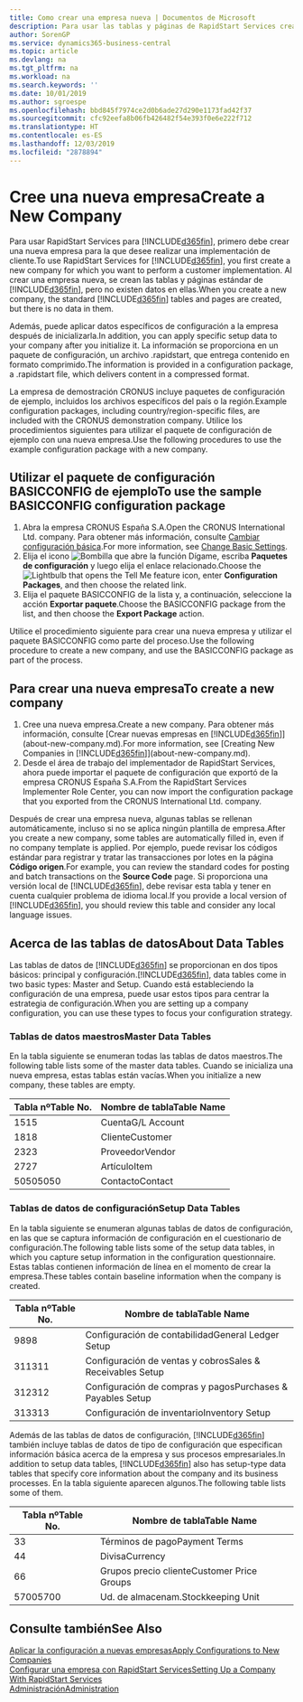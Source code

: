 ```yaml
---
title: Como crear una empresa nueva | Documentos de Microsoft
description: Para usar las tablas y páginas de RapidStart Services creadas que no tienen datos.
author: SorenGP
ms.service: dynamics365-business-central
ms.topic: article
ms.devlang: na
ms.tgt_pltfrm: na
ms.workload: na
ms.search.keywords: ''
ms.date: 10/01/2019
ms.author: sgroespe
ms.openlocfilehash: bbd845f7974ce2d0b6ade27d290e1173fad42f37
ms.sourcegitcommit: cfc92eefa8b06fb426482f54e393f0e6e222f712
ms.translationtype: HT
ms.contentlocale: es-ES
ms.lasthandoff: 12/03/2019
ms.locfileid: "2878894"
---
```

# <a name="create-a-new-company"></a><span data-ttu-id="42d33-103">Cree una nueva empresa</span><span class="sxs-lookup"><span data-stu-id="42d33-103">Create a New Company</span></span>
<span data-ttu-id="42d33-104">Para usar RapidStart Services para [!INCLUDE[d365fin](includes/d365fin_md.md)], primero debe crear una nueva empresa para la que desee realizar una implementación de cliente.</span><span class="sxs-lookup"><span data-stu-id="42d33-104">To use RapidStart Services for [!INCLUDE[d365fin](includes/d365fin_md.md)], you first create a new company for which you want to perform a customer implementation.</span></span> <span data-ttu-id="42d33-105">Al crear una empresa nueva, se crean las tablas y páginas estándar de [!INCLUDE[d365fin](includes/d365fin_md.md)], pero no existen datos en ellas.</span><span class="sxs-lookup"><span data-stu-id="42d33-105">When you create a new company, the standard [!INCLUDE[d365fin](includes/d365fin_md.md)] tables and pages are created, but there is no data in them.</span></span>

<span data-ttu-id="42d33-106">Además, puede aplicar datos específicos de configuración a la empresa después de inicializarla.</span><span class="sxs-lookup"><span data-stu-id="42d33-106">In addition, you can apply specific setup data to your company after you initialize it.</span></span> <span data-ttu-id="42d33-107">La información se proporciona en un paquete de configuración, un archivo .rapidstart, que entrega contenido en formato comprimido.</span><span class="sxs-lookup"><span data-stu-id="42d33-107">The information is provided in a configuration package, a .rapidstart file, which delivers content in a compressed format.</span></span>  

<span data-ttu-id="42d33-108">La empresa de demostración CRONUS incluye paquetes de configuración de ejemplo, incluidos los archivos específicos del país o la región.</span><span class="sxs-lookup"><span data-stu-id="42d33-108">Example configuration packages, including country/region-specific files, are included with the CRONUS demonstration company.</span></span> <span data-ttu-id="42d33-109">Utilice los procedimientos siguientes para utilizar el paquete de configuración de ejemplo con una nueva empresa.</span><span class="sxs-lookup"><span data-stu-id="42d33-109">Use the following procedures to use the example configuration package with a new company.</span></span>  

## <a name="to-use-the-sample-basicconfig-configuration-package"></a><span data-ttu-id="42d33-110">Utilizar el paquete de configuración BASICCONFIG de ejemplo</span><span class="sxs-lookup"><span data-stu-id="42d33-110">To use the sample BASICCONFIG configuration package</span></span>  
1. <span data-ttu-id="42d33-111">Abra la empresa CRONUS España S.A.</span><span class="sxs-lookup"><span data-stu-id="42d33-111">Open the CRONUS International Ltd. company.</span></span> <span data-ttu-id="42d33-112">Para obtener más información, consulte [Cambiar configuración básica](ui-change-basic-settings.md).</span><span class="sxs-lookup"><span data-stu-id="42d33-112">For more information, see [Change Basic Settings](ui-change-basic-settings.md).</span></span>
2. <span data-ttu-id="42d33-113">Elija el icono ![Bombilla que abre la función Dígame](media/ui-search/search_small.png "Dígame qué desea hacer"), escriba **Paquetes de configuración** y luego elija el enlace relacionado.</span><span class="sxs-lookup"><span data-stu-id="42d33-113">Choose the ![Lightbulb that opens the Tell Me feature](media/ui-search/search_small.png "Tell me what you want to do") icon, enter **Configuration Packages**, and then choose the related link.</span></span>  
3. <span data-ttu-id="42d33-114">Elija el paquete BASICCONFIG de la lista y, a continuación, seleccione la acción **Exportar paquete**.</span><span class="sxs-lookup"><span data-stu-id="42d33-114">Choose the BASICCONFIG package from the list, and then choose the **Export Package** action.</span></span>  

<span data-ttu-id="42d33-115">Utilice el procedimiento siguiente para crear una nueva empresa y utilizar el paquete BASICCONFIG como parte del proceso.</span><span class="sxs-lookup"><span data-stu-id="42d33-115">Use the following procedure to create a new company, and use the BASICCONFIG package as part of the process.</span></span>  

## <a name="to-create-a-new-company"></a><span data-ttu-id="42d33-116">Para crear una nueva empresa</span><span class="sxs-lookup"><span data-stu-id="42d33-116">To create a new company</span></span>  
1. <span data-ttu-id="42d33-117">Cree una nueva empresa.</span><span class="sxs-lookup"><span data-stu-id="42d33-117">Create a new company.</span></span> <span data-ttu-id="42d33-118">Para obtener más información, consulte [Crear nuevas empresas en [!INCLUDE[d365fin](includes/d365fin_md.md)]](about-new-company.md).</span><span class="sxs-lookup"><span data-stu-id="42d33-118">For more information, see [Creating New Companies in [!INCLUDE[d365fin](includes/d365fin_md.md)]](about-new-company.md).</span></span>
2. <span data-ttu-id="42d33-119">Desde el área de trabajo del implementador de RapidStart Services, ahora puede importar el paquete de configuración que exportó de la empresa CRONUS España S.A.</span><span class="sxs-lookup"><span data-stu-id="42d33-119">From the RapidStart Services Implementer Role Center, you can now import the configuration package that you exported from the CRONUS International Ltd. company.</span></span>

<span data-ttu-id="42d33-120">Después de crear una empresa nueva, algunas tablas se rellenan automáticamente, incluso si no se aplica ningún plantilla de empresa.</span><span class="sxs-lookup"><span data-stu-id="42d33-120">After you create a new company, some tables are automatically filled in, even if no company template is applied.</span></span> <span data-ttu-id="42d33-121">Por ejemplo, puede revisar los códigos estándar para registrar y tratar las transacciones por lotes en la página **Código origen**.</span><span class="sxs-lookup"><span data-stu-id="42d33-121">For example, you can review the standard codes for posting and batch transactions on the **Source Code** page.</span></span> <span data-ttu-id="42d33-122">Si proporciona una versión local de [!INCLUDE[d365fin](includes/d365fin_md.md)], debe revisar esta tabla y tener en cuenta cualquier problema de idioma local.</span><span class="sxs-lookup"><span data-stu-id="42d33-122">If you provide a local version of [!INCLUDE[d365fin](includes/d365fin_md.md)], you should review this table and consider any local language issues.</span></span>

## <a name="about-data-tables"></a><span data-ttu-id="42d33-123">Acerca de las tablas de datos</span><span class="sxs-lookup"><span data-stu-id="42d33-123">About Data Tables</span></span>
<span data-ttu-id="42d33-124">Las tablas de datos de [!INCLUDE[d365fin](includes/d365fin_md.md)] se proporcionan en dos tipos básicos: principal y configuración.</span><span class="sxs-lookup"><span data-stu-id="42d33-124">[!INCLUDE[d365fin](includes/d365fin_md.md)], data tables come in two basic types: Master and Setup.</span></span> <span data-ttu-id="42d33-125">Cuando está estableciendo la configuración de una empresa, puede usar estos tipos para centrar la estrategia de configuración.</span><span class="sxs-lookup"><span data-stu-id="42d33-125">When you are setting up a company configuration, you can use these types to focus your configuration strategy.</span></span>  

### <a name="master-data-tables"></a><span data-ttu-id="42d33-126">Tablas de datos maestros</span><span class="sxs-lookup"><span data-stu-id="42d33-126">Master Data Tables</span></span>  
<span data-ttu-id="42d33-127">En la tabla siguiente se enumeran todas las tablas de datos maestros.</span><span class="sxs-lookup"><span data-stu-id="42d33-127">The following table lists some of the master data tables.</span></span> <span data-ttu-id="42d33-128">Cuando se inicializa una nueva empresa, estas tablas están vacías.</span><span class="sxs-lookup"><span data-stu-id="42d33-128">When you initialize a new company, these tables are empty.</span></span>  

|<span data-ttu-id="42d33-129">Tabla nº</span><span class="sxs-lookup"><span data-stu-id="42d33-129">Table No.</span></span>|<span data-ttu-id="42d33-130">Nombre de tabla</span><span class="sxs-lookup"><span data-stu-id="42d33-130">Table Name</span></span>|  
|-------------------|--------------------|  
|<span data-ttu-id="42d33-131">15</span><span class="sxs-lookup"><span data-stu-id="42d33-131">15</span></span>|<span data-ttu-id="42d33-132">Cuenta</span><span class="sxs-lookup"><span data-stu-id="42d33-132">G/L Account</span></span>|  
|<span data-ttu-id="42d33-133">18</span><span class="sxs-lookup"><span data-stu-id="42d33-133">18</span></span>|<span data-ttu-id="42d33-134">Cliente</span><span class="sxs-lookup"><span data-stu-id="42d33-134">Customer</span></span>|  
|<span data-ttu-id="42d33-135">23</span><span class="sxs-lookup"><span data-stu-id="42d33-135">23</span></span>|<span data-ttu-id="42d33-136">Proveedor</span><span class="sxs-lookup"><span data-stu-id="42d33-136">Vendor</span></span>|  
|<span data-ttu-id="42d33-137">27</span><span class="sxs-lookup"><span data-stu-id="42d33-137">27</span></span>|<span data-ttu-id="42d33-138">Artículo</span><span class="sxs-lookup"><span data-stu-id="42d33-138">Item</span></span>|  
|<span data-ttu-id="42d33-139">5050</span><span class="sxs-lookup"><span data-stu-id="42d33-139">5050</span></span>|<span data-ttu-id="42d33-140">Contacto</span><span class="sxs-lookup"><span data-stu-id="42d33-140">Contact</span></span>|  

### <a name="setup-data-tables"></a><span data-ttu-id="42d33-141">Tablas de datos de configuración</span><span class="sxs-lookup"><span data-stu-id="42d33-141">Setup Data Tables</span></span>  
<span data-ttu-id="42d33-142">En la tabla siguiente se enumeran algunas tablas de datos de configuración, en las que se captura información de configuración en el cuestionario de configuración.</span><span class="sxs-lookup"><span data-stu-id="42d33-142">The following table lists some of the setup data tables, in which you capture setup information in the configuration questionnaire.</span></span> <span data-ttu-id="42d33-143">Estas tablas contienen información de línea en el momento de crear la empresa.</span><span class="sxs-lookup"><span data-stu-id="42d33-143">These tables contain baseline information when the company is created.</span></span>  

|<span data-ttu-id="42d33-144">Tabla nº</span><span class="sxs-lookup"><span data-stu-id="42d33-144">Table No.</span></span>|<span data-ttu-id="42d33-145">Nombre de tabla</span><span class="sxs-lookup"><span data-stu-id="42d33-145">Table Name</span></span>|  
|-------------------|--------------------|  
|<span data-ttu-id="42d33-146">98</span><span class="sxs-lookup"><span data-stu-id="42d33-146">98</span></span>|<span data-ttu-id="42d33-147">Configuración de contabilidad</span><span class="sxs-lookup"><span data-stu-id="42d33-147">General Ledger Setup</span></span>|  
|<span data-ttu-id="42d33-148">311</span><span class="sxs-lookup"><span data-stu-id="42d33-148">311</span></span>|<span data-ttu-id="42d33-149">Configuración de ventas y cobros</span><span class="sxs-lookup"><span data-stu-id="42d33-149">Sales & Receivables Setup</span></span>|  
|<span data-ttu-id="42d33-150">312</span><span class="sxs-lookup"><span data-stu-id="42d33-150">312</span></span>|<span data-ttu-id="42d33-151">Configuración de compras y pagos</span><span class="sxs-lookup"><span data-stu-id="42d33-151">Purchases & Payables Setup</span></span>|  
|<span data-ttu-id="42d33-152">313</span><span class="sxs-lookup"><span data-stu-id="42d33-152">313</span></span>|<span data-ttu-id="42d33-153">Configuración de inventario</span><span class="sxs-lookup"><span data-stu-id="42d33-153">Inventory Setup</span></span>|  

<span data-ttu-id="42d33-154">Además de las tablas de datos de configuración, [!INCLUDE[d365fin](includes/d365fin_md.md)] también incluye tablas de datos de tipo de configuración que especifican información básica acerca de la empresa y sus procesos empresariales.</span><span class="sxs-lookup"><span data-stu-id="42d33-154">In addition to setup data tables, [!INCLUDE[d365fin](includes/d365fin_md.md)] also has setup-type data tables that specify core information about the company and its business processes.</span></span> <span data-ttu-id="42d33-155">En la tabla siguiente aparecen algunos.</span><span class="sxs-lookup"><span data-stu-id="42d33-155">The following table lists some of them.</span></span>  

|<span data-ttu-id="42d33-156">Tabla nº</span><span class="sxs-lookup"><span data-stu-id="42d33-156">Table No.</span></span>|<span data-ttu-id="42d33-157">Nombre de tabla</span><span class="sxs-lookup"><span data-stu-id="42d33-157">Table Name</span></span>|  
|-------------------|--------------------|  
|<span data-ttu-id="42d33-158">3</span><span class="sxs-lookup"><span data-stu-id="42d33-158">3</span></span>|<span data-ttu-id="42d33-159">Términos de pago</span><span class="sxs-lookup"><span data-stu-id="42d33-159">Payment Terms</span></span>|  
|<span data-ttu-id="42d33-160">4</span><span class="sxs-lookup"><span data-stu-id="42d33-160">4</span></span>|<span data-ttu-id="42d33-161">Divisa</span><span class="sxs-lookup"><span data-stu-id="42d33-161">Currency</span></span>|  
|<span data-ttu-id="42d33-162">6</span><span class="sxs-lookup"><span data-stu-id="42d33-162">6</span></span>|<span data-ttu-id="42d33-163">Grupos precio cliente</span><span class="sxs-lookup"><span data-stu-id="42d33-163">Customer Price Groups</span></span>|  
|<span data-ttu-id="42d33-164">5700</span><span class="sxs-lookup"><span data-stu-id="42d33-164">5700</span></span>|<span data-ttu-id="42d33-165">Ud. de almacenam.</span><span class="sxs-lookup"><span data-stu-id="42d33-165">Stockkeeping Unit</span></span>|

  

## <a name="see-also"></a><span data-ttu-id="42d33-166">Consulte también</span><span class="sxs-lookup"><span data-stu-id="42d33-166">See Also</span></span>  
[<span data-ttu-id="42d33-167">Aplicar la configuración a nuevas empresas</span><span class="sxs-lookup"><span data-stu-id="42d33-167">Apply Configurations to New Companies</span></span>](admin-apply-configuration-to-new-companies.md)  
[<span data-ttu-id="42d33-168">Configurar una empresa con RapidStart Services</span><span class="sxs-lookup"><span data-stu-id="42d33-168">Setting Up a Company With RapidStart Services</span></span>](admin-set-up-a-company-with-rapidstart.md)  
[<span data-ttu-id="42d33-169">Administración</span><span class="sxs-lookup"><span data-stu-id="42d33-169">Administration</span></span>](admin-setup-and-administration.md)
